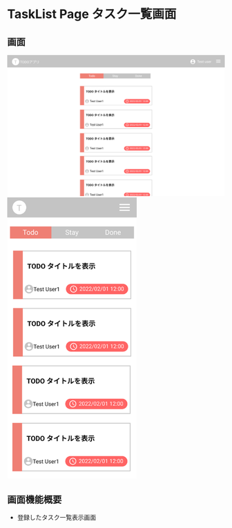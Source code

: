 # TaskList Page タスク一覧画面

## 画面

<img src="./img/task-list/list.png" width="600">
<img src="./img/task-list/list-phone.png" width="300">

## 画面機能概要

- 登録したタスク一覧表示画面
